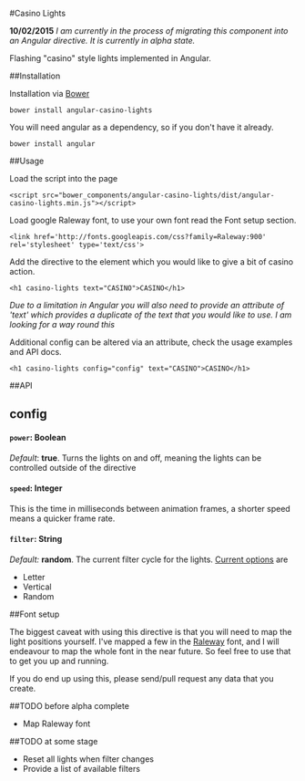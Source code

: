 #Casino Lights


**10/02/2015**
*I am currently in the process of migrating this component into an Angular directive.
It is currently in alpha state.*

Flashing "casino" style lights implemented in Angular.

##Installation

Installation via [Bower](http://bower.io)

`bower install angular-casino-lights`

You will need angular as a dependency, so if you don't have it already.

`bower install angular`

##Usage

Load the script into the page

`<script src="bower_components/angular-casino-lights/dist/angular-casino-lights.min.js"></script>`

Load google Raleway font, to use your own font read the Font setup section.

`<link href='http://fonts.googleapis.com/css?family=Raleway:900' rel='stylesheet' type='text/css'>`

Add the directive to the element which you would like to give a bit of casino action.

`<h1 casino-lights text="CASINO">CASINO</h1>`

*Due to a limitation in Angular you will also need to provide an attribute of 'text'
which provides a duplicate of the text that you would like to use. I am looking
for a way round this*

Additional config can be altered via an attribute, check the usage examples and API docs.

`<h1 casino-lights config="config" text="CASINO">CASINO</h1>`

##API

## config

#### `power`: Boolean
*Default*: **true**.
Turns the lights on and off, meaning the lights can be controlled outside of the directive

#### `speed`: Integer
This is the time in milliseconds between animation frames, a shorter speed means a quicker frame rate.

#### `filter`: String
*Default:* **random**.
The current filter cycle for the lights. [Current options](js/filters) are
- Letter
- Vertical
- Random


##Font setup

The biggest caveat with using this directive is that you will need to map the light positions yourself.
I've mapped a few in the [Raleway](http://www.google.com/fonts/specimen/Raleway) font,
and I will endeavour to map the whole font in the near future. So feel free to use that to
get you up and running.

If you do end up using this, please send/pull request any data that you create.

##TODO before alpha complete
- Map Raleway font


##TODO at some stage
- Reset all lights when filter changes
- Provide a list of available filters
